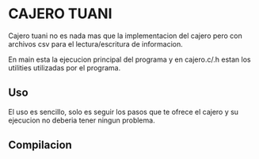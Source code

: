 # CAJERO TUANI

Cajero tuani no es nada mas que la implementacion del cajero pero con archivos csv para el lectura/escritura de informacion.

En main esta la ejecucion principal del programa y en cajero.c/.h estan los utilities utilizadas por el programa.

## Uso

El uso es sencillo, solo es seguir los pasos que te ofrece el cajero y su ejecucion no deberia tener ningun problema.

## Compilacion
